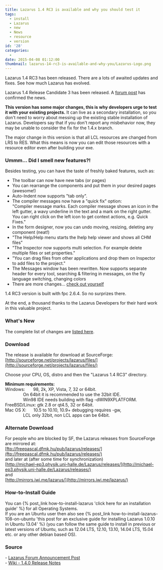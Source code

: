 ```yaml
---
title: Lazarus 1.4 RC3 is available and why you should test it
tags:
  - install
  - Lazarus
  - new
  - News
  - resource
  - version
id: '28'
categories:
  -
date: 2015-04-08 01:12:00
thumbnail: lazarus-14-rc3-is-available-and-why-you/Lazarus-Logo.png
---
```


Lazarus 1.4 RC3 has been released. There are a lots of awaited updates and fixes. See how much Lazarus has evolved.
<!-- more -->
  
Lazarus 1.4 Release Candidate 3 has been released. A [forum post](http://forum.lazarus.freepascal.org/index.php/topic,27985.0.html) has confirmed the news.  
  
**This version has some major changes, this is why developers urge to test it with your existing projects.** It can live as a secondary installation, so you don't need to worry about messing up the existing stable installation of Lazarus. Developers say that if you don't report any misbehavior now, they may be unable to consider the fix for the 1.4.x branch.  
  
The major change in this version is that all LCL resources are changed from LRS to RES. What this means is now you can edit those resources with a resource editor even after building your exe.  
  

### Ummm... Did I smell new features?!

Besides testing, you can have the taste of freshly baked features, such as:  
- The toolbar can now have new tabs (or pages)  
- You can rearrange the components and put them in your desired pages (awesome!)  
- Auto-Indent now supports "tab only".  
- The compiler messages now have a "quick fix" option:  
"Compiler message marks. Each compiler message shows an icon in the left gutter, a wavy underline in the text and a mark on the right gutter. You can right click on the left icon to get context actions, e.g. Quick Fixes."  
- In the form designer, now you can undo moving, resizing, deleting any component (neat!)  
- "The Help/Help menu starts the lhelp help viewer and shows all CHM files"  
- "The Inspector now supports multi selection. For example delete multiple files or set properties."  
- "You can drag files from other applications and drop them on Inspector to add files to the project."  
- The Messages window has been rewritten. Now supports separate header for every tool, searching & filtering in messages, on the fly language switching, changing colors  
- There are more changes... [check out yourself](http://wiki.lazarus.freepascal.org/Lazarus_1.4.0_release_notes)  
  
1.4 RC3 version is built with fpc 2.6.4. So no surprizes there.  
  
At the end, a thousand thanks to the Lazarus Developers for their hard work in this valuable project.  
  

### What's New

The complete list of changes are [listed here](http://wiki.lazarus.freepascal.org/Lazarus_1.4.0_release_notes).  
  

### Download

The release is available for download at SourceForge:  
[http://sourceforge.net/projects/lazarus/files/](http://sourceforge.net/projects/lazarus/files/)  
  
Choose your CPU, OS, distro and then the "Lazarus 1.4 RC3" directory.  
  
  
  
**Minimum requirements:**  
Windows:       98, 2k, XP, Vista, 7, 32 or 64bit.  
               On 64bit it is recommended to use the 32bit IDE.  
               Win98 IDE needs building with flag -dWIN9XPLATFORM.  
FreeBSD/Linux: gtk 2.8 or qt4.5, 32 or 64bit.  
Mac OS X:      10.5 to 10.10, 10.9+ debugging requires -gw,  
               LCL only 32bit, non LCL apps can be 64bit.  


### Alternate Download

For people who are blocked by SF, the Lazarus releases from SourceForge are mirrored at:  
[ftp://freepascal.dfmk.hu/pub/lazarus/releases/](ftp://freepascal.dfmk.hu/pub/lazarus/releases/)  
and later at (after some time for synchronization)  
[http://michael-ep3.physik.uni-halle.de/Lazarus/releases/](http://michael-ep3.physik.uni-halle.de/Lazarus/releases/)  
and  
[http://mirrors.iwi.me/lazarus/](http://mirrors.iwi.me/lazarus/)  
  

### How-to-Install Guide

  
You can {% post_link how-to-install-lazarus 'click here for an installation guide' %} for all Operating Systems.  
If you are an Ubuntu user then also see {% post_link how-to-install-lazarus-108-on-ubuntu 'this post for an exclusive guide for installing Lazarus 1.0.10 in Ubuntu 13.04' %} (you can follow the same guide to install in previous or latest versions of Ubuntu, such as 12.04 LTS, 12.10, 13.10, 14.04 LTS, 15.04 etc. or any other debian based OS).  
  

### Source

\- [Lazarus Forum Announcement Post](http://forum.lazarus.freepascal.org/index.php/topic,27985.0.html)  
\- [Wiki - 1.4.0 Release Notes](http://wiki.lazarus.freepascal.org/Lazarus_1.4.0_release_notes)
